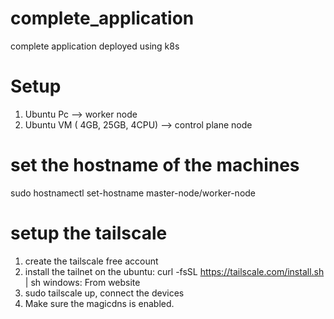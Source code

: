 # complete_application
complete application deployed using k8s

# Setup
1) Ubuntu Pc --> worker node
2) Ubuntu VM ( 4GB, 25GB, 4CPU) --> control plane node

# set the hostname of the machines
sudo hostnamectl set-hostname master-node/worker-node

# setup the tailscale
1) create the tailscale free account
2) install the tailnet on the
     ubuntu: curl -fsSL https://tailscale.com/install.sh | sh
     windows: From website
3) sudo tailscale up, connect the devices
4) Make sure the magicdns is enabled.





